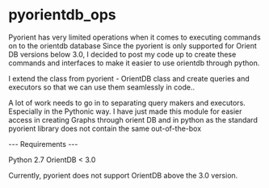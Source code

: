 # pyorientdb_ops
Pyorient has very limited operations when it comes to executing commands on to the orientdb database Since the pyorient is only supported for Orient DB versions below 3.0, I decided to post my code up to create these commands and interfaces to make it easier to use orientdb through python.

I extend the class from pyorient - OrientDB class and create queries and executors so that we can use them seamlessly in code..

A lot of work needs to go in to separating query makers and executors. Especially in the Pythonic way. I have just made this module for easier access in creating Graphs through orient DB and in python as the standard pyorient library does not contain the same out-of-the-box

--- Requirements --- 

Python 2.7
OrientDB < 3.0

Currently, pyorient does not support OrientDB above the 3.0 version.
